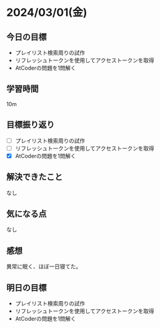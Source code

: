 # 2024/03/01(金)

## 今日の目標
* プレイリスト検索周りの試作
* リフレッシュトークンを使用してアクセストークンを取得
* AtCoderの問題を1問解く

## 学習時間
10m

## 目標振り返り
* [ ] プレイリスト検索周りの試作
* [ ] リフレッシュトークンを使用してアクセストークンを取得
* [x] AtCoderの問題を1問解く

## 解決できたこと
なし

## 気になる点
なし

## 感想
異常に眠く、ほぼ一日寝てた。

## 明日の目標
* プレイリスト検索周りの試作
* リフレッシュトークンを使用してアクセストークンを取得
* AtCoderの問題を1問解く
